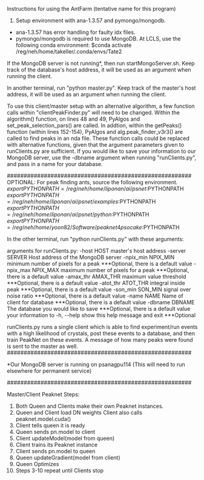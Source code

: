Instructions for using the AntFarm (tentative name for this program)

1) Setup environment with ana-1.3.57 and pymongo/mongodb.
+ ana-1.3.57 has error handling for faulty idx files.
+ pymongo/mongodb is required to use MongoDB.
At LCLS, use the following conda environment:
$conda activate /reg/neh/home/takeller/.conda/envs/Tate2

If the MongoDB server is not running*, then run startMongoServer.sh.
Keep track of the database's host address,
it will be used as an argument when running the client.

In another terminal, run "python master.py".
Keep track of the master's host address,
it will be used as an argument when running the client.

To use this client/master setup with an alternative algorithm,
a few function calls within "clientPeakFinder.py" will need to be changed.
Within the algorithm() function, on lines 48 and 49, PyAlgos and
set_peak_selection_pars() are called. In addtion, within the getPeaks()
function (within lines 152-154), PyAlgos and alg.peak_finder_v3r3() are
called to find peaks in an nda file. These function calls could be replaced
with alternative functions, given that the argument parameters given to
runClients.py are sufficient. If you would like to save your information to
our MongoDB server, use the -dbname argument when running "runClients.py",
and pass in a name for your database.

#######################################################
OPTIONAL: For peak finding ants, source the following environment.
$export PYTHONPATH=/reg/neh/home/liponan/ai/psnet:$PYTHONPATH
$export PYTHONPATH=/reg/neh/home/liponan/ai/psnet/examples:$PYTHONPATH
$export PYTHONPATH=/reg/neh/home/liponan/ai/psnet/python:$PYTHONPATH
$export PYTHONPATH=/reg/neh/home/yoon82/Software/peaknet4psocake:$PYTHONPATH

In the other terminal, run "python runClients.py" with these arguments:

arguments for runClients.py:
  -host HOST          master's host address
  -server SERVER      Host address of the MongoDB server
  -npix_min NPIX_MIN  minimum number of pixels for a peak ***Optional, there is a default value
  -npix_max NPIX_MAX  maximum number of pixels for a peak ***Optional, there is a default value
  -amax_thr AMAX_THR  maximum value threshold             ***Optional, there is a default value
  -atot_thr ATOT_THR  integral inside peak                ***Optional, there is a default value
  -son_min SON_MIN    signal over noise ratio             ***Optional, there is a default value
  -name NAME          Name of client for database         ***Optional, there is a default value
  -dbname DBNAME      The database you would like to save ***Optional, there is a default value
                      your information to
  -h, --help          show this help message and exit     ***Optional

runClients.py runs a single client which is able to find experiment/run events with a high likelihood
 of crystals, post these events to a database, and then train PeakNet on these events. A message
 of how many peaks were found is sent to the master as well.
#######################################################

*Our MongoDB server is running on psanagpu114
(This will need to run elsewhere for permanent service)

#######################################################

Master/Client Peaknet Steps:

1. Both Queen and Clients make their own Peaknet instances.
2. Queen and Client load DN weights
   Client also calls peaknet.model.cuda()
3. Client tells queen it is ready
4. Queen sends pn.model to client
5. Client updateModel(model from queen)
6. Client trains its Peaknet instance
7. Client sends pn.model to queen
8. Queen updateGradient(model from client)
9. Queen Optimizes
10. Steps 3-10 repeat until Clients stop
